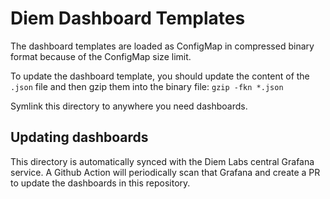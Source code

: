 # Diem Dashboard Templates

The dashboard templates are loaded as ConfigMap in compressed binary format because of the ConfigMap size limit.

To update the dashboard template, you should update the content of the `.json` file and then gzip them into the binary file: `gzip -fkn *.json`

Symlink this directory to anywhere you need dashboards.

## Updating dashboards

This directory is automatically synced with the Diem Labs central Grafana service. A Github Action will periodically scan that Grafana and create a PR to update the dashboards in this repository.
